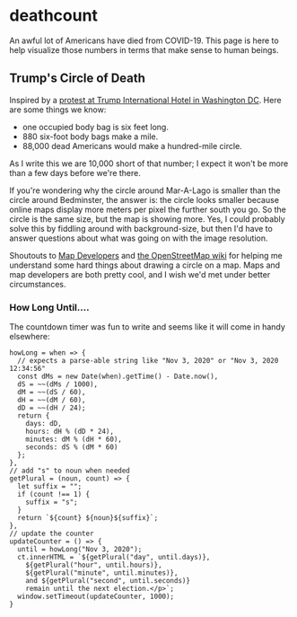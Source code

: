 # deathcount
An awful lot of Americans have died from COVID-19. This page is here to help visualize those numbers in terms that make sense to human beings.

## Trump's Circle of Death
Inspired by a [protest at Trump International Hotel in Washington DC](https://www.huffpost.com/entry/protest-body-bags-trump-dc-hotel_n_5ea3097ec5b669fd89240d36). Here are some things we know:
- one occupied body bag is six feet long.
- 880 six-foot body bags make a mile.
- 88,000 dead Americans would make a hundred-mile circle.

As I write this we are 10,000 short of that number; I expect it won't be more than a few days before we're there.

If you're wondering why the circle around Mar-A-Lago is smaller than the circle around Bedminster, the answer is:  the circle looks smaller because online maps display more meters per pixel the further south you go.  So the circle is the same size, but the map is showing more.  Yes, I could probably solve this by fiddling around with background-size, but then I'd have to answer questions about what was going on with the image resolution.

Shoutouts to <a href="https://www.mapdevelopers.com/draw-circle-tool.php">Map Developers</a> and <a href="https://wiki.openstreetmap.org/wiki/Zoom_levels">the OpenStreetMap wiki</a> for helping me understand some hard things about drawing a circle on a map.  Maps and map developers are both pretty cool, and I wish we'd met under better circumstances.

### How Long Until....

The countdown timer was fun to write and seems like it will come in handy elsewhere:

```// return days, hours, minutes, and second until an event
howLong = when => {
  // expects a parse-able string like "Nov 3, 2020" or "Nov 3, 2020 12:34:56"
  const dMs = new Date(when).getTime() - Date.now(), 
  dS = ~~(dMs / 1000),
  dM = ~~(dS / 60),
  dH = ~~(dM / 60),
  dD = ~~(dH / 24);
  return {
    days: dD,
    hours: dH % (dD * 24),
    minutes: dM % (dH * 60),
    seconds: dS % (dM * 60)
  };
},
// add "s" to noun when needed
getPlural = (noun, count) => {
  let suffix = "";
  if (count !== 1) {
    suffix = "s";
  }
  return `${count} ${noun}${suffix}`;
},
// update the counter
updateCounter = () => {
  until = howLong("Nov 3, 2020");
  ct.innerHTML = `${getPlural("day", until.days)},
    ${getPlural("hour", until.hours)},
    ${getPlural("minute", until.minutes)},
    and ${getPlural("second", until.seconds)}
    remain until the next election.</p>`;
  window.setTimeout(updateCounter, 1000);
}
